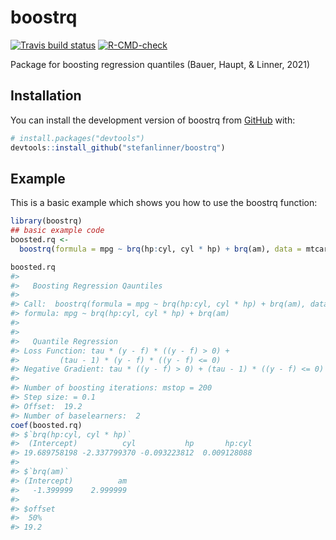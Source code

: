 
<!-- README.md is generated from README.Rmd. Please edit that file -->

# boostrq

<!-- badges: start -->

[![Travis build
status](https://travis-ci.com/stefanlinner/boostrq.svg?branch=master)](https://travis-ci.com/stefanlinner/boostrq)
[![R-CMD-check](https://github.com/stefanlinner/boostrq/workflows/R-CMD-check/badge.svg)](https://github.com/stefanlinner/boostrq/actions)
<!-- badges: end -->

Package for boosting regression quantiles (Bauer, Haupt, & Linner, 2021)

## Installation

You can install the development version of boostrq from
[GitHub](https://github.com/) with:

``` r
# install.packages("devtools")
devtools::install_github("stefanlinner/boostrq")
```

## Example

This is a basic example which shows you how to use the boostrq function:

``` r
library(boostrq)
## basic example code
boosted.rq <- 
  boostrq(formula = mpg ~ brq(hp:cyl, cyl * hp) + brq(am), data = mtcars, mstop = 200, nu = 0.1, tau = 0.5, offset = 0.5)

boosted.rq
#> 
#>   Boosting Regression Qauntiles
#> 
#> Call:  boostrq(formula = mpg ~ brq(hp:cyl, cyl * hp) + brq(am), data = mtcars,      mstop = 200, nu = 0.1, tau = 0.5, offset = 0.5)
#> formula: mpg ~ brq(hp:cyl, cyl * hp) + brq(am)
#> 
#> 
#>   Quantile Regression
#> Loss Function: tau * (y - f) * ((y - f) > 0) +
#>         (tau - 1) * (y - f) * ((y - f) <= 0)
#> Negative Gradient: tau * ((y - f) > 0) + (tau - 1) * ((y - f) <= 0)
#> 
#> Number of boosting iterations: mstop = 200 
#> Step size: = 0.1 
#> Offset:  19.2 
#> Number of baselearners:  2
coef(boosted.rq)
#> $`brq(hp:cyl, cyl * hp)`
#>  (Intercept)          cyl           hp       hp:cyl 
#> 19.689758198 -2.337799370 -0.093223812  0.009128088 
#> 
#> $`brq(am)`
#> (Intercept)          am 
#>   -1.399999    2.999999 
#> 
#> $offset
#>  50% 
#> 19.2
```

